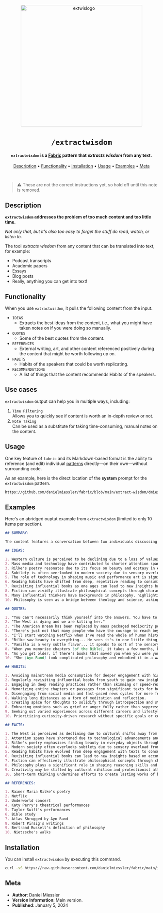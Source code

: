 <div align="center">

<img src="https://beehiiv-images-production.s3.amazonaws.com/uploads/asset/file/2012aa7c-a939-4262-9647-7ab614e02601/extwis-logo-miessler.png?t=1704502975" alt="extwislogo" width="400" height="400"/>

# `/extractwisdom`

<h4><code>extractwisdom</code> is a <a href="https://github.com/danielmiessler/fabric" target="_blank">Fabric</a> pattern that <em>extracts wisdom</em> from any text.</h4>

[Description](#description) •
[Functionality](#functionality) •
[Installation](#installation) •
[Usage](#usage) •
[Examples](#examples) •
[Meta](#meta)

</div>

<br />

> ⚠️ These are not the correct instructions yet, so hold off until this note is removed.

## Description

**`extractwisdom` addresses the problem of **too much content** and too little time.**

_Not only that, but it's also too easy to forget the stuff do read, watch, or listen to._

The tool _extracts wisdom_ from any content that can be translated into text, for example:

- Podcast transcripts
- Academic papers
- Essays
- Blog posts
- Really, anything you can get into text!

## Functionality

When you use `extractwisdom`, it pulls the following content from the input.

- `IDEAS`
  - Extracts the best ideas from the content, i.e., what you might have taken notes on if you were doing so manually.
- `QUOTES`
  - Some of the best quotes from the content.
- `REFERENCES`
  - External writing, art, and other content referenced positively during the content that might be worth following up on.
- `HABITS`
  - Habits of the speakers that could be worth replicating.
- `RECOMMENDATIONS`
  - A list of things that the content recommends Habits of the speakers.

## Use cases

`extractwisdom` output can help you in multiple ways, including:

1. `Time Filtering`<br />
   Allows you to quickly see if content is worth an in-depth review or not.
2. `Note Taking`<br />
   Can be used as a substitute for taking time-consuming, manual notes on the content.

## Usage

One key feature of `fabric` and its Markdown-based format is the ability to reference (and edit) individual [patterns](https://github.com/danielmiessler/fabric/tree/main#naming) directly—on their own—without surrounding code.

As an example, here is the direct location of the **system** prompt for the `extractwisdom` pattern.

```sh
https://github.com/danielmiessler/fabric/blob/main/extract-wisdom/dmiessler/extract-wisdom-1.0.0/system.md
```

## Examples

Here's an abridged ouptut example from `extractwisdom` (limited to only 10 items per section).

```markdown
## SUMMARY:

The content features a conversation between two individuals discussing various topics, including the decline of Western culture, the importance of beauty and subtlety in life, the impact of technology and AI, the resonance of Rilke's poetry, the value of deep reading and revisiting texts, the captivating nature of Ayn Rand's writing, the role of philosophy in understanding the world, and the influence of drugs on society. They also touch upon creativity, attention spans, and the importance of introspection.

## IDEAS:

1. Western culture is perceived to be declining due to a loss of values and an embrace of mediocrity.
2. Mass media and technology have contributed to shorter attention spans and a need for constant stimulation.
3. Rilke's poetry resonates due to its focus on beauty and ecstasy in everyday objects.
4. Subtlety is often overlooked in modern society due to sensory overload.
5. The role of technology in shaping music and performance art is significant.
6. Reading habits have shifted from deep, repetitive reading to consuming large quantities of new material.
7. Revisiting influential books as one ages can lead to new insights based on accumulated wisdom and experiences.
8. Fiction can vividly illustrate philosophical concepts through characters and narratives.
9. Many influential thinkers have backgrounds in philosophy, highlighting its importance in shaping reasoning skills.
10. Philosophy is seen as a bridge between theology and science, asking questions that both fields seek to answer.

## QUOTES:

1. "You can't necessarily think yourself into the answers. You have to create space for the answers to come to you."
2. "The West is dying and we are killing her."
3. "The American Dream has been replaced by mass packaged mediocrity porn, encouraging us to revel like happy pigs in our own meekness."
4. "There's just not that many people who have the courage to reach beyond consensus and go explore new ideas."
5. "I'll start watching Netflix when I've read the whole of human history."
6. "Rilke saw beauty in everything... He sees it's in one little thing, a representation of all things that are beautiful."
7. "Vanilla is a very subtle flavor... it speaks to sort of the sensory overload of the modern age."
8. "When you memorize chapters [of the Bible], it takes a few months, but you really understand how things are structured."
9. "As you get older, if there's books that moved you when you were younger, it's worth going back and rereading them."
10. "She [Ayn Rand] took complicated philosophy and embodied it in a way that anybody could resonate with."

## HABITS:

1. Avoiding mainstream media consumption for deeper engagement with historical texts and personal research.
2. Regularly revisiting influential books from youth to gain new insights with age.
3. Engaging in deep reading practices rather than skimming or speed-reading material.
4. Memorizing entire chapters or passages from significant texts for better understanding.
5. Disengaging from social media and fast-paced news cycles for more focused thought processes.
6. Walking long distances as a form of meditation and reflection.
7. Creating space for thoughts to solidify through introspection and stillness.
8. Embracing emotions such as grief or anger fully rather than suppressing them.
9. Seeking out varied experiences across different careers and lifestyles.
10. Prioritizing curiosity-driven research without specific goals or constraints.

## FACTS:

1. The West is perceived as declining due to cultural shifts away from traditional values.
2. Attention spans have shortened due to technological advancements and media consumption habits.
3. Rilke's poetry emphasizes finding beauty in everyday objects through detailed observation.
4. Modern society often overlooks subtlety due to sensory overload from various stimuli.
5. Reading habits have evolved from deep engagement with texts to consuming large quantities quickly.
6. Revisiting influential books can lead to new insights based on accumulated life experiences.
7. Fiction can effectively illustrate philosophical concepts through character development and narrative arcs.
8. Philosophy plays a significant role in shaping reasoning skills and understanding complex ideas.
9. Creativity may be stifled by cultural nihilism and protectionist attitudes within society.
10. Short-term thinking undermines efforts to create lasting works of beauty or significance.

## REFERENCES:

1. Rainer Maria Rilke's poetry
2. Netflix
3. Underworld concert
4. Katy Perry's theatrical performances
5. Taylor Swift's performances
6. Bible study
7. Atlas Shrugged by Ayn Rand
8. Robert Pirsig's writings
9. Bertrand Russell's definition of philosophy
10. Nietzsche's walks
```

## Installation

You can install `extractwisdom` by executing this command.

```sh
curl -sS https://raw.githubusercontent.com/danielmiessler/fabric/main/install.sh | bash
```

## Meta

- **Author**: Daniel Miessler
- **Version Information**: Main version.
- **Published**: January 5, 2024
